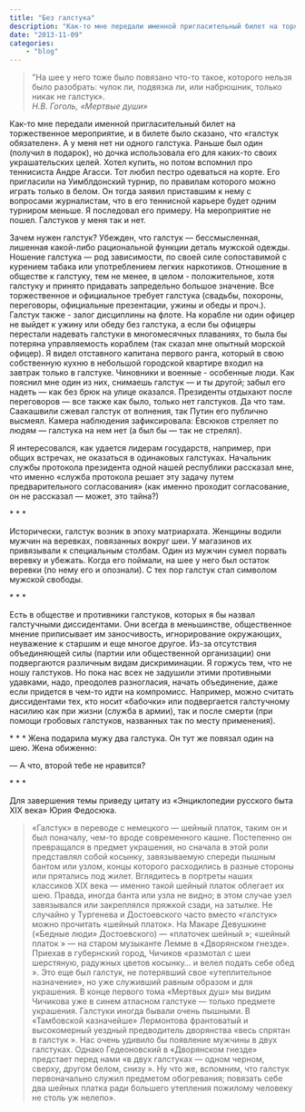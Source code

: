 ```yaml
---
title: "Без галстука"
description: "Как-то мне передали именной пригласительный билет на торжественное мероприятие, и в билете было сказано, что «галстук обязателен». А у меня нет ни одного галстука. Раньше был один (получил в подарок), но дочка использовала его для каких-то своих украшательских целей. Хотел купить, но потом вспомнил про теннисиста Андре Агасси. Тот любил пестро одеваться на корте. Его пригласили на Уимблдонский турнир, по правилам которого можно играть только в белом. Он тогда заявил приставшим к нему с вопросами журналистам, что в его теннисной карьере будет одним турниром меньше. Я последовал его примеру. На мероприятие не пошел. Галстуков у меня так и нет."
date: "2013-11-09"
categories: 
    - "blog"
---
```


> "На шее у него тоже было повязано что-то такое, которого нельзя было разобрать: чулок ли, подвязка ли, или набрюшник, только никак не галстук».<br />
> *Н.В. Гоголь, «Мертвые души»*

Как-то мне передали именной пригласительный билет на торжественное мероприятие, и в билете было сказано, что «галстук обязателен». А у меня нет ни одного галстука. Раньше был один (получил в подарок), но дочка использовала его для каких-то своих украшательских целей. Хотел купить, но потом вспомнил про теннисиста Андре Агасси. Тот любил пестро одеваться на корте. Его пригласили на Уимблдонский турнир, по правилам которого можно играть только в белом. Он тогда заявил приставшим к нему с вопросами журналистам, что в его теннисной карьере будет одним турниром меньше. Я последовал его примеру. На мероприятие не пошел. Галстуков у меня так и нет.

Зачем нужен галстук? Убежден, что галстук —&nbsp;бессмысленная, лишенная какой-либо рациональной функции деталь мужской одежды. Ношение галстука —&nbsp;род зависимости, по своей силе сопоставимой с курением табака или употреблением легких наркотиков. Отношение в обществе к галстуку, тем не менее, в целом - положительное, хотя галстуку и принято придавать запредельно большое значение. Все торжественное и официальное требует галстука (свадьбы, похороны, переговоры, официальные презентации, ужины и обеды и проч.). Галстук также - залог дисциплины на флоте. На корабле ни один офицер не выйдет к ужину или обеду без галстука, а если бы офицеры перестали надевать галстуки в многомесячных плаваниях, то была бы потеряна управляемость кораблем (так сказал мне опытный морской офицер). Я видел отставного капитана первого ранга, который в свою собственную кухню в небольшой городской квартире входил на завтрак только в галстуке. Чиновники и военные - особенные люди. Как пояснил мне один из них, снимаешь галстук —&nbsp;и ты другой; забыл его надеть —&nbsp;как без брюк на улице оказался. Президенты отдыхают после переговоров —&nbsp;все также как было, только нет галстуков. Да что там. Саакашвили сжевал галстук от волнения, так Путин его публично высмеял. Камера наблюдения зафиксировала: Евсюков стреляет по людям —&nbsp;галстука на нем нет (а был бы —&nbsp;так не стрелял).

Я интересовался, как удается лидерам государств, например, при общих встречах, не оказаться в одинаковых галстуках. Начальник службы протокола президента одной нашей республики рассказал мне, что именно «служба протокола решает эту задачу путем предварительного согласования» (как именно проходит согласование, он не рассказал —&nbsp;может, это тайна?)

\*&nbsp;\*&nbsp;\*

Исторически, галстук возник в эпоху матриархата. Женщины водили мужчин на веревках, повязанных вокруг шеи. У магазинов их привязывали к специальным столбам. Один из мужчин сумел порвать веревку и убежать. Когда его поймали, на шее у него был остаток веревки (по нему его и опознали). С тех пор галстук стал символом мужской свободы.  

\*&nbsp;\*&nbsp;\*

Есть в обществе и противники галстуков, которых я бы назвал галстучными диссидентами. Они всегда в меньшинстве, общественное мнение приписывает им заносчивость, игнорирование окружающих, неуважение к старшим и еще многое другое. Из-за отсутствия объединяющей силы (партии или общественной организации) они подвергаются различным видам дискриминации. Я горжусь тем, что не ношу галстуков. Но пока нас всех не задушили этими противными удавками, надо, преодолев разногласия, начать объединение, даже если придется в чем-то идти на компромисс. Например, можно считать диссидентами тех, кто носит «бабочки» или подвергается галстучному насилию как при жизни (служба в армии), так и после смерти (при помощи гробовых галстуков, названных так по месту применения).  

\*&nbsp;\*&nbsp;\*
Жена подарила мужу два галстука. Он тут же повязал один на шею. Жена обиженно:

—&nbsp;А что, второй тебе не нравится? 

\*&nbsp;\*&nbsp;\*

Для завершения темы приведу цитату из «Энциклопедии русского быта XIX века» Юрия Федосюка.

> «Галстук» в переводе с немецкого —&nbsp;шейный платок, таким он и был поначалу, чем-то вроде современного кашне. Постепенно он превращался в предмет украшения, но сначала в этой роли представлял собой косынку, завязываемую спереди пышным бантом или узлом, концы которого расходились в разные стороны или прятались под жилет. Вглядитесь в портреты наших классиков XIX века —&nbsp;именно такой шейный платок облегает их шею. Правда, иногда банта или узла не видно; в этом случае узел завязывался или закреплялся пряжкой сзади, на затылке. Не случайно у Тургенева и Достоевского часто вместо «галстук» можно прочитать «шейный платок». На Макаре Девушкине («Бедные люди» Достоевского) —&nbsp;«платочек шейный »; «шейный платок » —&nbsp;на старом музыканте Лемме в «Дворянском гнезде». Приехав в губернский город, Чичиков «размотал с шеи шерстяную, радужных цветов косынку… и велел подать себе обед ». Это еще был галстук, не потерявший свое «утеплительное назначение», но уже служивший равным образом и для украшения. В конце первого тома «Мертвых душ» мы видим Чичикова уже в синем атласном галстуке —&nbsp;только предмете украшения. 
Галстуки иногда бывали очень пышными. В «Тамбовской казначейше» Лермонтова франтоватый и высокомерный уездный предводитель дворянства «весь спрятан в галстук ».
Нас очень удивило бы появление мужчины в двух галстуках. Однако Гедеоновский в «Дворянском гнезде» предстает перед нами «в двух галстуках —&nbsp;одном черном, сверху, другом белом, снизу ». Ну что же, вспомним, что галстук первоначально служил предметом обогревания; повязать себе два шейных платка ради большего утепления пожилому человеку не столь уж нелепо». 



